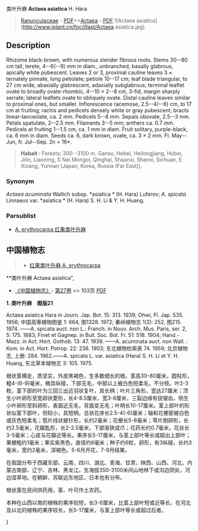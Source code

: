 类叶升麻 **Actaea asiatica** H. Hara

> [Ranunculaceae](http://www.iplant.cn/info/Ranunculaceae?t=foc) - [PDF](http://www.iplant.cn/foc/pdf/Ranunculaceae.pdf)>>[Actaea](Actaea-类叶升麻属.md) - [PDF](http://www.iplant.cn/foc/pdf/Actaea.pdf)
![Actaea asiatica](http://www.iplant.cn/foc/illast/Actaea asiatica.jpg)

## Description

Rhizome black-brown, with numerous slender fibrous roots. Stems 30--80 cm tall, terete, 4--6(--9) mm in diam., unbranched, basally glabrous, apically white pubescent. Leaves 2 or 3, proximal cauline leaves 3 × ternately pinnate, long petiolate; petiole 10--17 cm; leaf blade triangular, to 27 cm wide, abaxially glabrescent, adaxially subglabrous; terminal leaflet ovate to broadly ovate-rhombic, 4--10 × 2--8 cm, 3-fid, margin sharply serrate; lateral leaflets ovate to obliquely ovate. Distal cauline leaves similar to proximal ones, but smaller. Inflorescence racemose, 2.5--4(--6) cm, to 17 cm at fruiting; rachis and pedicels densely white or gray pubescent; bracts linear-lanceolate, ca. 2 mm. Pedicels 5--8 mm. Sepals obovate, 2.5--3 mm. Petals spatulate, 2--2.5 mm. Filaments 3--5 mm; anthers ca. 0.7 mm. Pedicels at fruiting 1--1.5 cm, ca. 1 mm in diam. Fruit solitary, purple-black, ca. 6 mm in diam. Seeds ca. 6, dark brown, ovate, ca. 3 × 2 mm. Fl. May--Jun, fr. Jul--Sep. 2n = 16*.


> **Habait** : 
> Forests; 300--3100 m. Gansu, Hebei, Heilongjiang, Hubei, Jilin, Liaoning, S Nei Mongol, Qinghai, Shaanxi, Shanxi, Sichuan, E Xizang, Yunnan [Japan, Korea, Russia (Far East)].

### Synonym
*Actaea acuminata* Wallich subsp. *asiatica * (H. Hara) Luferov; *A. spicata* Linnaeus var. *asiatica * (H. Hara) S. H. Li & Y. H. Huang.



### Parsublist

* [A.  erythrocarpa  红果类叶升麻](Actaea-erythrocarpa-红果类叶升麻.md)

## 中国植物志

> * [红果类叶升麻  A.  erythrocarpa](Actaea-erythrocarpa-红果类叶升麻.md)


**类叶升麻 Actaea asiatica",



* [《中国植物志》](http://www.iplant.cn/frps)- [第27卷](http://www.iplant.cn/frps/vol/27) >> 103页 [PDF](http://www.iplant.cn/frps/pdf/27/103.pdf)


**1. 类叶升麻　图版21**

Actaea asiatica Hara in Journ. Jap. Bot. 15: 313. 1939; Ohwi, Fl. Jap. 535. 1956; 中国高等植物图鉴 1: 664, 图1328. 1972; 秦岭植物志 1(2): 252, 图215. 1974. ——A. spicata auct. non L.: Franch. in Nouv. Arch. Mus. Paris, ser. 2, 5: 175. 1883; Finet et Gagnep. in Bull. Soc. Bot. Fr. 51: 518. 1904; Hand.-Mazz. in Act. Hort. Gothob. 13: 47. 1939. ——A. acuminata auct. non Wall. : Kom. in Act. Hort. Potrop. 22: 236. 1903; 东北植物检索表 74. 1959; 北京植物志, 上册: 284. 1962.——A. spicata L. var. asiatica (Hara) S. H. Li et Y. H. Huang, 东北草本植物志 3: 105. 1975.

根状茎横走，质坚实，外皮黑褐色，生多数细长的根。茎高30-80厘米，圆柱形，粗4-(6-9)毫米，微具纵稜，下部无毛，中部以上被白色短柔毛，不分枝。叶2-3枚，茎下部的叶为三回三出近羽状复叶，具长柄；叶片三角形，宽达27厘米；顶生小叶卵形至宽卵状菱形，长4-8.5厘米，宽3-8厘米，三裂边缘有锐锯齿，侧生小叶卵形至斜卵形，表面近无毛，背面变无毛；叶柄长10-17厘米。茎上部叶的形状似茎下部叶，但较小，具短柄。总状花序长2.5-4(-6)厘米；轴和花梗密被白色或灰色短柔毛；苞片线状披针形，长约2毫米；花梗长5-8毫米；萼片倒卵形，长约2.5毫米，花瓣匙形，长2-2.5毫米，下部渐狭成爪；花药长约0.7毫米，花丝长3-5毫米；心皮与花瓣近等长。果序长5-17厘米，与茎上部叶等长或超出上部叶；果梗粗约1毫米；果实紫黑色，直径约6毫米；种子约6粒，卵形，有3纵稜，长约3毫米，宽约2毫米，深褐色。5-6月开花，7-9月结果。

在我国分布于西藏东部、云南、四川、湖北、青海、甘肃、陕西、山西、河北、内蒙古南部、辽宁、吉林、黑龙江。生海拔350-3100米间山地林下或沟边阴处，河边湿草地。在朝鲜、苏联远东地区、日本也有分布。

根状茎在民间供药用，茎、叶可作土农药。

本种在山西以南的植株的果序较短，长3-6厘米，比茎上部叶短或近等长，在河北及以北的植株的果序较长，长5-17厘米，与茎上部叶等长或超过后者。



}